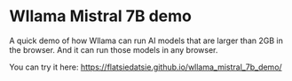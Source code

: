 # Wllama Mistral 7B demo

A quick demo of how Wllama can run AI models that are larger than 2GB in the browser. And it can run those models in any browser.

You can try it here:
https://flatsiedatsie.github.io/wllama_mistral_7b_demo/
